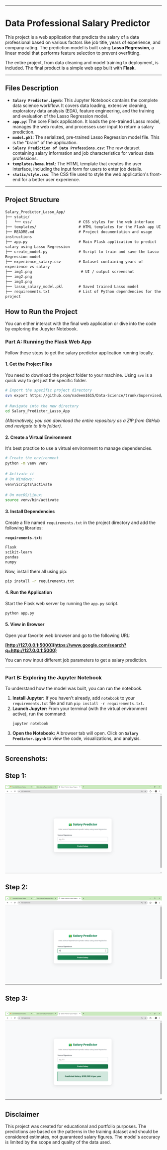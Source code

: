 
-----

# Data Professional Salary Predictor

This project is a web application that predicts the salary of a data professional based on various factors like job title, years of experience, and company rating. The prediction model is built using **Lasso Regression**, a linear model that performs feature selection to prevent overfitting.

The entire project, from data cleaning and model training to deployment, is included. The final product is a simple web app built with **Flask**.

-----

##  Files Description

  * **`Salary Predictor.ipynb`**: This Jupyter Notebook contains the complete data science workflow. It covers data loading, extensive cleaning, exploratory data analysis (EDA), feature engineering, and the training and evaluation of the Lasso Regression model.
  * **`app.py`**: The core Flask application. It loads the pre-trained Lasso model, manages the web routes, and processes user input to return a salary prediction.
  * **`model.pkl`**: The serialized, pre-trained Lasso Regression model file. This is the "brain" of the application.
  * **`Salary Prediction of Data Professions.csv`**: The raw dataset containing salary information and job characteristics for various data professions.
  * **`templates/home.html`**: The HTML template that creates the user interface, including the input form for users to enter job details.
  * **`static/style.css`**: The CSS file used to style the web application's front-end for a better user experience.

-----

## Project Structure
```
Salary_Predictor_Lasso_App/
├── static/
│   └── css/                     # CSS styles for the web interface
├── templates/                   # HTML templates for the Flask app UI
├── README.md                    # Project documentation and usage instructions
├── app.py                       # Main Flask application to predict salary using Lasso Regression
├── create_model.py              # Script to train and save the Lasso Regression model
├── experience_salary.csv        # Dataset containing years of experience vs salary
├── img1.png                      # UI / output screenshot
├── img2.png
├── img3.png
├── lasso_salary_model.pkl       # Saved trained Lasso model
├── requirements.txt             # List of Python dependencies for the project
```

##  How to Run the Project

You can either interact with the final web application or dive into the code by exploring the Jupyter Notebook.

### Part A: Running the Flask Web App

Follow these steps to get the salary predictor application running locally.

#### 1\. Get the Project Files

You need to download the project folder to your machine. Using `svn` is a quick way to get just the specific folder.

```bash
# Export the specific project directory
svn export https://github.com/nadeem1615/Data-Science/trunk/Supervised/Salary_Predictor_Lasso_App

# Navigate into the new directory
cd Salary_Predictor_Lasso_App
```

*(Alternatively, you can download the entire repository as a ZIP from GitHub and navigate to this folder).*

#### 2\. Create a Virtual Environment

It's best practice to use a virtual environment to manage dependencies.

```bash
# Create the environment
python -m venv venv

# Activate it
# On Windows:
venv\Scripts\activate

# On macOS/Linux:
source venv/bin/activate
```

#### 3\. Install Dependencies

Create a file named `requirements.txt` in the project directory and add the following libraries:

**`requirements.txt`**:

```
Flask
scikit-learn
pandas
numpy
```

Now, install them all using pip:

```bash
pip install -r requirements.txt
```

#### 4\. Run the Application

Start the Flask web server by running the `app.py` script.

```bash
python app.py
```

#### 5\. View in Browser

Open your favorite web browser and go to the following URL:

**[http://127.0.0.1:5000](https://www.google.com/search?q=http://127.0.0.1:5000)**

You can now input different job parameters to get a salary prediction.

-----

### Part B: Exploring the Jupyter Notebook

To understand how the model was built, you can run the notebook.

1.  **Install Jupyter:** If you haven't already, add `notebook` to your `requirements.txt` file and run `pip install -r requirements.txt`.
2.  **Launch Jupyter:** From your terminal (with the virtual environment active), run the command:
    ```bash
    jupyter notebook
    ```
3.  **Open the Notebook:** A browser tab will open. Click on **`Salary Predictor.ipynb`** to view the code, visualizations, and analysis.

-----

##  Screenshots:

## Step 1:
![General interface](img1.png)
## Step 2:
![Filling in the details](img2.png)
## Step 3:
![Final predicted result](img3.png)
-----

## Disclaimer

This project was created for educational and portfolio purposes. The predictions are based on the patterns in the training dataset and should be considered estimates, not guaranteed salary figures. The model's accuracy is limited by the scope and quality of the data used.